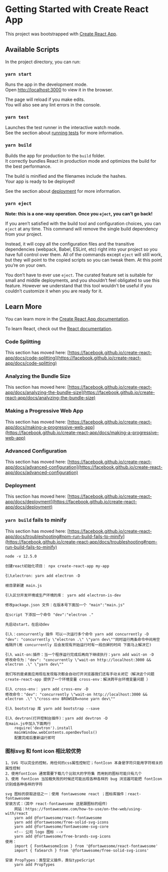 # Getting Started with Create React App

This project was bootstrapped with [Create React App](https://github.com/facebook/create-react-app).

## Available Scripts

In the project directory, you can run:

### `yarn start`

Runs the app in the development mode.\
Open [http://localhost:3000](http://localhost:3000) to view it in the browser.

The page will reload if you make edits.\
You will also see any lint errors in the console.

### `yarn test`

Launches the test runner in the interactive watch mode.\
See the section about [running tests](https://facebook.github.io/create-react-app/docs/running-tests) for more information.

### `yarn build`

Builds the app for production to the `build` folder.\
It correctly bundles React in production mode and optimizes the build for the best performance.

The build is minified and the filenames include the hashes.\
Your app is ready to be deployed!

See the section about [deployment](https://facebook.github.io/create-react-app/docs/deployment) for more information.

### `yarn eject`

**Note: this is a one-way operation. Once you `eject`, you can’t go back!**

If you aren’t satisfied with the build tool and configuration choices, you can `eject` at any time. This command will remove the single build dependency from your project.

Instead, it will copy all the configuration files and the transitive dependencies (webpack, Babel, ESLint, etc) right into your project so you have full control over them. All of the commands except `eject` will still work, but they will point to the copied scripts so you can tweak them. At this point you’re on your own.

You don’t have to ever use `eject`. The curated feature set is suitable for small and middle deployments, and you shouldn’t feel obligated to use this feature. However we understand that this tool wouldn’t be useful if you couldn’t customize it when you are ready for it.

## Learn More

You can learn more in the [Create React App documentation](https://facebook.github.io/create-react-app/docs/getting-started).

To learn React, check out the [React documentation](https://reactjs.org/).

### Code Splitting

This section has moved here: [https://facebook.github.io/create-react-app/docs/code-splitting](https://facebook.github.io/create-react-app/docs/code-splitting)

### Analyzing the Bundle Size

This section has moved here: [https://facebook.github.io/create-react-app/docs/analyzing-the-bundle-size](https://facebook.github.io/create-react-app/docs/analyzing-the-bundle-size)

### Making a Progressive Web App

This section has moved here: [https://facebook.github.io/create-react-app/docs/making-a-progressive-web-app](https://facebook.github.io/create-react-app/docs/making-a-progressive-web-app)

### Advanced Configuration

This section has moved here: [https://facebook.github.io/create-react-app/docs/advanced-configuration](https://facebook.github.io/create-react-app/docs/advanced-configuration)

### Deployment

This section has moved here: [https://facebook.github.io/create-react-app/docs/deployment](https://facebook.github.io/create-react-app/docs/deployment)

### `yarn build` fails to minify

This section has moved here: [https://facebook.github.io/create-react-app/docs/troubleshooting#npm-run-build-fails-to-minify](https://facebook.github.io/create-react-app/docs/troubleshooting#npm-run-build-fails-to-minify)
```
node -v 12.5.0

创建react初始化项目： npx create-react-app my-app

引入electron: yarn add electron -D

根目录新建 main.js

引入区分开发环境或生产环境的库： yarn add electron-is-dev

修改package.json 文件：在版本号下面加一个 "main":"main.js"

在script 下添加一个命令 "dev":"electron ."

先启动start，在启动dev

引入：concurrently 插件 可以一次运行多个命令 yarn add concurrently -D "dev": "concurrently \"electron .\" \"yarn dev\""同时运行两条命令中间用空格隔开(用 concurrently 后会发现有开始运行时有一段白屏的时间 下面马上解决它)

引入 wait-on:插件：当一个程序运行完成后再向下继续执行：yarn add wait-on -D
修改命令为："dev": "concurrently \"wait-on http://localhost:3000 && electron .\" \"yarn dev\""

我们写的是桌面应用现在发现每次都会自动打开浏览器我们还有手动关闭它（解决这个问题 create-react-app 提供了一个环境变量 cross-env：解决跨平台环境变量问题 ）

引入 cross-env： yarn add cross-env -D
修改命令："dev": "concurrently \"wait-on http://localhost:3000 && electron .\" \"cross-env BROWSER=none yarn dev\""

引入 bootstrap 库 yarn add bootstrap --save

引入 devtron(打开控制台插件)：yarn add devtron -D
在main.js中加入下面两行
    require('devtron').install
    mainWindow.webContents.openDevTools()
    配置完成后重新运行即可

```
### 图标svg 和 font icon 相比较优势
```
1、SVG 可以完全的控制，用任何的css属性控制它；fontIcon 本身是字符只能用字符相关的属性控制
2、使用fontIcon 通常需要下载几个比较大的字符集 而用到的图标可能只有几个
3、使用 fontIcon 当加载失败的时候还可能出现各种各样的 bug 浏览器可能把 fontIcon 识别成各种各样的字符

svg 图标的获取途径之一：使用 fontawesome react ；图标库插件：react-fontawesome
安装方式：（其中 react-fontawesome 这是跟图标的组件）
    网站：https://fontawesome.com/how-to-use/on-the-web/using-with/react
    yarn add @fortawesome/react-fontawesome
    yarn add @fortawesome/free-solid-svg-icons
    yarn add @fortawesome/fontawesome-svg-core
    <!-- 公司 logo 图标 -->
    yarn add @fortawesome/free-brands-svg-icons
使用：
    import { FontAwesomeIcon } from '@fortawesome/react-fontawesome'
    import { faSearch } from '@fortawesome/free-solid-svg-icons'
```
```
安装 PropTypes：类型定义插件，类似typeScript
    yarn add PropTypes

```